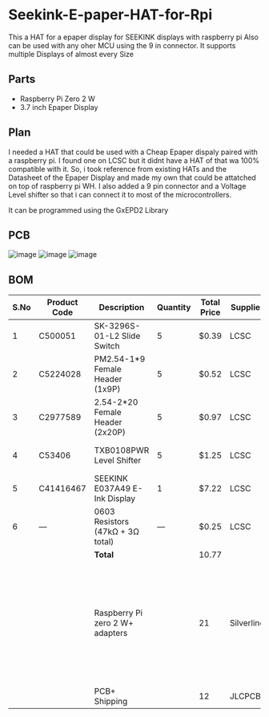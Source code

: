 # Seekink-E-paper-HAT-for-Rpi
This a HAT for a epaper display for SEEKINK displays with raspberry pi Also can be used with any oher MCU using the 9 in connector. It supports multiple Displays of almost every Size

## Parts
- Raspberry Pi Zero 2 W
- 3.7 inch Epaper Display

## Plan
I needed a HAT that could be used with a Cheap Epaper dispaly paired with a raspberry pi. I found one on LCSC but it didnt have a HAT of that wa 100% compatible with it. 
So, i took reference from existing HATs and the Datasheet of the Epaper Display and made my own that could be attatched on top of raspberry pi WH.
I also added a 9 pin connector and a Voltage Level shifter so that i can connect it to most of the microcontrollers.

It can be programmed using the GxEPD2 Library
## PCB
![image](https://github.com/user-attachments/assets/a9ba6f21-2f37-46eb-a6db-7d9b7c5b8f97)
![image](https://github.com/user-attachments/assets/229bf69e-b5ce-4472-ae0a-789390241e0d)
![image](https://github.com/user-attachments/assets/315289d6-3fa9-4e33-ac28-fac569770b58)

## BOM
| S.No | Product Code | Description                       | Quantity | Total Price | Supplier | Category            |LINK|
|------|--------------|-----------------------------------|----------|-------------|----------|---------------------|-------------------------------|
| 1    | C500051      | SK-3296S-01-L2 Slide Switch       | 5        | $0.39       | LCSC     | Passive Components  |https://lcsc.com/product-detail/Slide-Switches_XKB-Connection-SK-3296S-01-L2_C500051.html?s_z=n_C500051|
| 2    | C5224028     | PM2.54-1*9 Female Header (1x9P)   | 5        | $0.52       | LCSC     | Connectors          |https://lcsc.com/product-detail/Female-Headers_ZHOURI-PM2-54-1-9_C5224028.html?s_z=n_C5224028%2509|
| 3    | C2977589     | 2.54-2*20 Female Header (2x20P)   | 5        | $0.97       | LCSC     | Connectors          |https://lcsc.com/product-detail/Female-Headers_ZHOURI-2-54-2-20_C2977589.html?s_z=n_C2977589|
| 4    | C53406       | TXB0108PWR Level Shifter          | 5        | $1.25       | LCSC     | ICs                 |https://lcsc.com/product-detail/Translators-Level-Shifters_Texas-Instruments-TXB0108PWR_C53406.html?s_z=n_C53406|
| 5    | C41416467    | SEEKINK E037A49 E-Ink Display     | 1        | $7.22       | LCSC     | Display             |https://lcsc.com/product-detail/E-ink-Display_SEEKINK-E037A49_C41416467.html?s_z=n_C41416467|
| 6    | —            | 0603 Resistors (47kΩ + 3Ω total)  | —        | $0.25       | LCSC     | Passive Components  |
|      |              | **Total**                         |          |10.77|        |                     |
|||Raspberry Pi zero 2 W+ adapters                        |          |21            |Silverline||https://www.silverlineelectronics.in/products/raspberry-pi-zero-2-silverline-india-authorised-distributor?variant=41596564144297   https://www.silverlineelectronics.in/products/usb-b-male-to-usb-a-female-otg-adaptor-official?variant=41014335176873  https://www.silverlineelectronics.in/products/copy-of-official-raspberry-pi-usb-b-male-to-usb-a-female-otg-adaptor-official?variant=41014361391273  https://www.silverlineelectronics.in/products/official-raspberry-pi-micro-sd-card-adapter?variant=41020736995497|
|||PCB+ Shipping||12|JLCPCB|||
